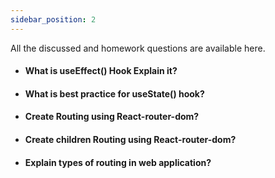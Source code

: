 ```yaml
---
sidebar_position: 2
---
```


All the discussed and homework questions are available here.

- #### What is useEffect() Hook Explain it?
- #### What is best practice for useState() hook?
- #### Create Routing using React-router-dom?
- #### Create children Routing using React-router-dom?
- #### Explain types of routing in web application?
